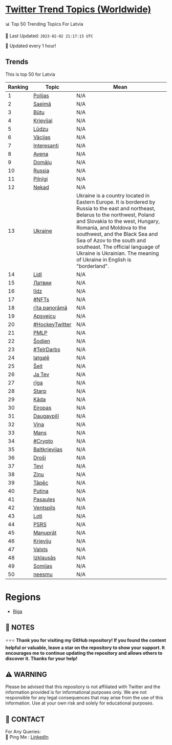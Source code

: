 [Twitter Trend Topics (Worldwide)](https://github.com/ErcinDedeoglu/Twitter-Trend-Topics)
==========


📊 Top 50 Trending Topics For Latvia

📆 Last Updated: `2023-02-02 21:17:15 UTC`

🔧 Updated every 1 hour!


## Trends

This is top 50 for Latvia

| Ranking | Topic | Mean |
| ------- | ------------ | ------------ |
| 1 | [Polijas](http://twitter.com/search?q=Polijas) | N/A |
| 2 | [Saeimā](http://twitter.com/search?q=Saeim%c4%81) | N/A |
| 3 | [Būtu](http://twitter.com/search?q=B%c5%abtu) | N/A |
| 4 | [Krievijai](http://twitter.com/search?q=Krievijai) | N/A |
| 5 | [Lūdzu](http://twitter.com/search?q=L%c5%abdzu) | N/A |
| 6 | [Vācijas](http://twitter.com/search?q=V%c4%81cijas) | N/A |
| 7 | [Interesanti](http://twitter.com/search?q=Interesanti) | N/A |
| 8 | [Avena](http://twitter.com/search?q=Avena) | N/A |
| 9 | [Domāju](http://twitter.com/search?q=Dom%c4%81ju) | N/A |
| 10 | [Russia](http://twitter.com/search?q=Russia) | N/A |
| 11 | [Pilnīgi](http://twitter.com/search?q=Piln%c4%abgi) | N/A |
| 12 | [Nekad](http://twitter.com/search?q=Nekad) | N/A |
| 13 | [Ukraine](http://twitter.com/search?q=Ukraine) | Ukraine is a country located in Eastern Europe. It is bordered by Russia to the east and northeast, Belarus to the northwest, Poland and Slovakia to the west, Hungary, Romania, and Moldova to the southwest, and the Black Sea and Sea of Azov to the south and southeast. The official language of Ukraine is Ukrainian. The meaning of Ukraine in English is "borderland". |
| 14 | [Lidl](http://twitter.com/search?q=Lidl) | N/A |
| 15 | [Латвии](http://twitter.com/search?q=%d0%9b%d0%b0%d1%82%d0%b2%d0%b8%d0%b8) | N/A |
| 16 | [līdz](http://twitter.com/search?q=l%c4%abdz) | N/A |
| 17 | [#NFTs](http://twitter.com/search?q=%23NFTs) | N/A |
| 18 | [rīta panorāmā](http://twitter.com/search?q=r%c4%abta+panor%c4%81m%c4%81) | N/A |
| 19 | [Apsveicu](http://twitter.com/search?q=Apsveicu) | N/A |
| 20 | [#HockeyTwitter](http://twitter.com/search?q=%23HockeyTwitter) | N/A |
| 21 | [PMLP](http://twitter.com/search?q=PMLP) | N/A |
| 22 | [Šodien](http://twitter.com/search?q=%c5%a0odien) | N/A |
| 23 | [#TeIrDarbs](http://twitter.com/search?q=%23TeIrDarbs) | N/A |
| 24 | [latgalē](http://twitter.com/search?q=latgal%c4%93) | N/A |
| 25 | [Šeit](http://twitter.com/search?q=%c5%a0eit) | N/A |
| 26 | [Ja Tev](http://twitter.com/search?q=Ja+Tev) | N/A |
| 27 | [rīga](http://twitter.com/search?q=r%c4%abga) | N/A |
| 28 | [Starp](http://twitter.com/search?q=Starp) | N/A |
| 29 | [Kāda](http://twitter.com/search?q=K%c4%81da) | N/A |
| 30 | [Eiropas](http://twitter.com/search?q=Eiropas) | N/A |
| 31 | [Daugavpilī](http://twitter.com/search?q=Daugavpil%c4%ab) | N/A |
| 32 | [Viņa](http://twitter.com/search?q=Vi%c5%86a) | N/A |
| 33 | [Mans](http://twitter.com/search?q=Mans) | N/A |
| 34 | [#Crypto](http://twitter.com/search?q=%23Crypto) | N/A |
| 35 | [Baltkrievijas](http://twitter.com/search?q=Baltkrievijas) | N/A |
| 36 | [Droši](http://twitter.com/search?q=Dro%c5%a1i) | N/A |
| 37 | [Tevi](http://twitter.com/search?q=Tevi) | N/A |
| 38 | [Zinu](http://twitter.com/search?q=Zinu) | N/A |
| 39 | [Tāpēc](http://twitter.com/search?q=T%c4%81p%c4%93c) | N/A |
| 40 | [Putina](http://twitter.com/search?q=Putina) | N/A |
| 41 | [Pasaules](http://twitter.com/search?q=Pasaules) | N/A |
| 42 | [Ventspils](http://twitter.com/search?q=Ventspils) | N/A |
| 43 | [Ļoti](http://twitter.com/search?q=%c4%bboti) | N/A |
| 44 | [PSRS](http://twitter.com/search?q=PSRS) | N/A |
| 45 | [Manuprāt](http://twitter.com/search?q=Manupr%c4%81t) | N/A |
| 46 | [Krieviju](http://twitter.com/search?q=Krieviju) | N/A |
| 47 | [Valsts](http://twitter.com/search?q=Valsts) | N/A |
| 48 | [Izklausās](http://twitter.com/search?q=Izklaus%c4%81s) | N/A |
| 49 | [Somijas](http://twitter.com/search?q=Somijas) | N/A |
| 50 | [neesmu](http://twitter.com/search?q=neesmu) | N/A |



# Regions

* [Riga](</Latvia/Riga.md>)



## 📝 NOTES

⭐⭐⭐ **Thank you for visiting my GitHub repository! If you found the content helpful or valuable, leave a star on the repository to show your support. It encourages me to continue updating the repository and allows others to discover it. Thanks for your help!**


## ⚠️ WARNING

Please be advised that this repository is not affiliated with Twitter and the information provided is for informational purposes only. We are not responsible for any legal consequences that may arise from the use of this information. Use at your own risk and solely for educational purposes.


## 📨 CONTACT

 For Any Queries:  
            🏓 Ping Me : [LinkedIn](https://www.linkedin.com/in/ercindedeoglu/)
